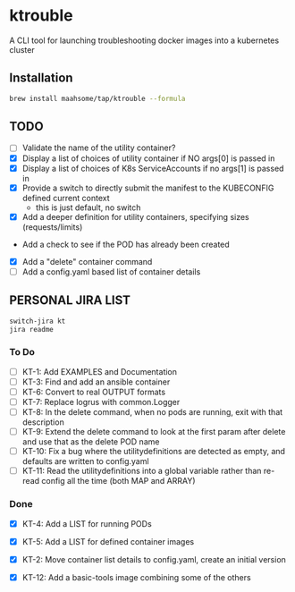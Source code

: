# ktrouble

A CLI tool for launching troubleshooting docker images into a kubernetes cluster

## Installation

```bash
brew install maahsome/tap/ktrouble --formula
```

## TODO

- [ ] Validate the name of the utility container?
- [x] Display a list of choices of utility container if NO args[0] is passed in
- [x] Display a list of choices of K8s ServiceAccounts if no args[1] is passed in
- [x] Provide a switch to directly submit the manifest to the KUBECONFIG defined current context
  - this is just default, no switch
- [x] Add a deeper definition for utility containers, specifying sizes (requests/limits)
- Add a check to see if the POD has already been created
- [x] Add a "delete" container command
- [ ] Add a config.yaml based list of container details

## PERSONAL JIRA LIST

```zsh
switch-jira kt
jira readme
```

### To Do

- [ ] KT-1:    Add EXAMPLES and Documentation 
- [ ] KT-3:    Find and add an ansible container 
- [ ] KT-6:    Convert to real OUTPUT formats 
- [ ] KT-7:    Replace logrus with common.Logger 
- [ ] KT-8:    In the delete command, when no pods are running, exit with that description 
- [ ] KT-9:    Extend the delete command to look at the first param after delete and use that as the delete POD name 
- [ ] KT-10:   Fix a bug where the utilitydefinitions are detected as empty, and defaults are written to config.yaml 
- [ ] KT-11:   Read the utilitydefinitions into a global variable rather than re-read config all the time (both MAP and ARRAY) 

### Done

- [x] KT-4:    Add a LIST for running PODs
- [x] KT-5:    Add a LIST for defined container images
- [x] KT-2:    Move container list details to config.yaml, create an initial version
- [x] KT-12:   Add a basic-tools image combining some of the others

